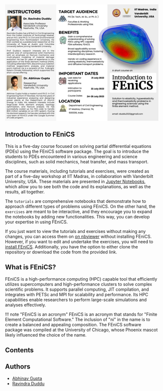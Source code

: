 ![](attachments/Pasted%20image%2020231219133930.png)
## Introduction to FEniCS

This is a five-day course focused on solving partial differential equations (PDEs) using the FEniCS software package. The goal is to introduce the students to PDEs encountered in various engineering and science disciplines, such as solid mechanics, heat transfer, and mass transport. 

The course materials, including tutorials and exercises, were created as part of a five-day workshop at IIT Madras, in collaboration with Vanderbilt University, USA. These materials are presented in [Jupyter Notebooks](https://jupyter.org/), which allow you to see both the code and its explanations, as well as the results, all together.

The `tutorials` are comprehensive notebooks that demonstrate how to approach different types of problems using FEniCS. On the other hand, the `exercises` are meant to be interactive, and they encourage you to expand the notebooks by adding new functionalities. This way, you can develop your expertise in using FEniCS.

If you just want to view the tutorials and exercises without making any changes, you can access them on [on nbviewer](https://nbviewer.org/github/iitrabhi/iitm-fenics-course/blob/48a6a14f8f7c27f2a32cf1ea101e18934d254b01/README.ipynb) without installing FEniCS. However, if you want to edit and undertake the exercises, you will need to  [install FEniCS](install-instructions.ipynb). Additionally, you have the option to either clone the repository or download the code from the provided link.

## What is FEniCS?
FEniCS is a high-performance computing (HPC) capable tool that efficiently utilizes supercomputers and high-performance clusters to solve complex scientific problems. It supports parallel computing, JIT compilation, and integrates with PETSc and MPI for scalability and performance. Its HPC capabilities enable researchers to perform large-scale simulations and analyses effectively.

!!! note "FEniCS is an acronym"
	FEniCS is an acronym that stands for "Finite Element Computational Software." The inclusion of "ni" in the name is to create a balanced and appealing composition. The FEniCS software package was compiled at the University of Chicago, whose Phoenix mascot likely influenced the choice of the name.



## Contents
<!-- - [Instructions for installing FEniCS](install-instructions.ipynb)
- Day 1
  - Tutorials
    - [Tutorial 1-1: Solving linear Poisson's equation](src/day-1/tutorials/1_linear_poisson.ipynb)
    - [Tutorial 1-2: Visualization](src/day-1/tutorials/2_visualization.ipynb)
  - Exercises
    - [Exercise 1-1: Built in meshes](src/day-1/exercises/1_built_in_mesh.ipynb)
    - [Exercise 1-2: Boundary conditions](src/day-1/exercises/2_boundary_conditions.ipynb)
    - [Exercise 1-3: Expressions](src/day-1/exercises/3_expressions.ipynb)
    - [Exercise 1-4: Spacially varying properties](src/day-1/exercises/4_spacially_varying_properties.ipynb)
    - [Exercise 1-5: Convergence](src/day-1/exercises/5_convergence.ipynb)
- Day 2
  - Tutorials
    - [Tutorial 2-1: Solving non-linear Poisson's equation using Picard Iteration](src/day-2/tutorials/1_non_linear_poisson_picard.ipynb)
    - [Tutorial 2-3: Solving non-linear Poisson's equation using Newton Iteration](src/day-2/tutorials/2_non_linear_poisson_newton.ipynb)
    - [Tutorial 2-3: Newton method with Manual Differentiation](src/day-2/tutorials/3_non_linear_poisson_newton_manual_diff.ipynb)
    - [Tutorial 2-4: Newton method with Automatic Differentiation](src/day-2/tutorials/4_non_linear_poisson_newton_auto_diff.ipynb)
  - Exercises
    - [Exercise 2-1: 2D and 3D Domains](src/day-2/exercises/1_2d_3d_domains.ipynb)
    - [Exercise 2-2: Boundary Conditions](src/day-2/exercises/2_boundary_conditions.ipynb)
    - [Exercise 2-3: Non-Linearity and Tolerances](src/day-2/exercises/3_non_linearity_tolerances.ipynb)
    - [Exercise 2-4: Manual vs Auto differentiation](src/day-2/exercises/4_manual_auto_differentiation.ipynb)
- Day 3
  - Tutorials
    - [Tutorial 3-1: Beam bending](src/day-3/tutorials/1_beam_bending.ipynb)
    - [Tutorial 3-2: Loads and boundary conditions](src/day-3/tutorials/2_load_and_boundary_conditions.ipynb)
    - [Tutorial 3-3: Solver design](src/day-3/tutorials/3_solver.ipynb)
  - Exercises
    - [Exercise 3-1: 3D Uniaxial](src/day-3/exercises/1_3d_uniaxial.ipynb)
    - [Exercise 3-2: Plane Stress v/s Plane strain](src/day-3/exercises/2_plane_stress_strain.ipynb)
    - [Exercise 3-3: Effect of solver design](src/day-3/exercises/3_solver_design.ipynb)
- Day 4
  - Tutorials
    - [Tutorial 4-1: Solving hyper elasticity in FEniCS](src/day-4/tutorials/1_hyper_elastic.ipynb)
    - [Tutorial 4-1: Pseudo time stepping in hyper elasticity](src/day-4/tutorials/2_load_displacement.ipynb)
  - Exercises
    - [Exercise 4-1: Mooney rivlin material model](src/day-4/exercises/1_mooney-rivlin.ipynb)
    - [Exercise 4-2: Comparison between elastic and hyperelastic solution](src/day-4/exercises/2_comparison.ipynb)
- Day 5
  - Tutorials
    - [Tutorial 5-1:Thermoelasticity](src/day-5/tutorials/1_thermoelasticity.ipynb)
    - [Tutorial 5-2:Multi-material domains](src/day-5/tutorials/2_multi_material.ipynb)
    - [Tutorial 5-3:Transient analysis](src/day-5/tutorials/3_transient_analysis.ipynb)
  - Exercise
    - [Exercise 5-1:Bi-metallic quasi static analysis](src/day-5/exercises/1_bi_metallic_quasi_static.ipynb)
    - [Exercise 5-2:Transient thermo-mechanical analysis](src/day-5/exercises/2_thermo_mechanical_transient.ipynb) -->

## Authors
- [Abhinav Gupta](https://abhigupta.io)
- [Ravindra Duddu](https://engineering.vanderbilt.edu/bio/ravindra-duddu)


